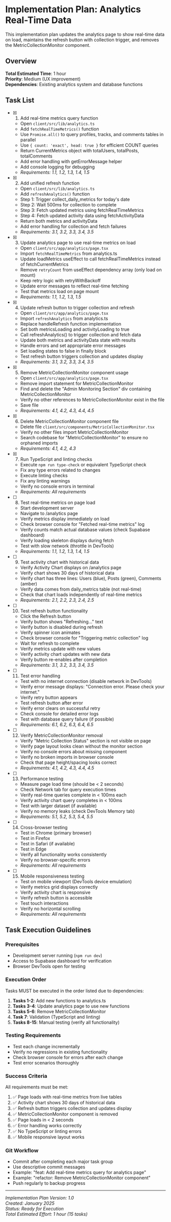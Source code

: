 # Implementation Plan: Analytics Real-Time Data

This implementation plan updates the analytics page to show real-time data on load, maintains the refresh button with collection trigger, and removes the MetricCollectionMonitor component.

## Overview

**Total Estimated Time**: 1 hour  
**Priority**: Medium (UX improvement)  
**Dependencies**: Existing analytics system and database functions

## Task List

- [x] 1. Add real-time metrics query function





  - Open `client/src/lib/analytics.ts`
  - Add `fetchRealTimeMetrics()` function
  - Use `Promise.all()` to query profiles, tracks, and comments tables in parallel
  - Use `{ count: 'exact', head: true }` for efficient COUNT queries
  - Return CurrentMetrics object with totalUsers, totalPosts, totalComments
  - Add error handling with getErrorMessage helper
  - Add console logging for debugging
  - _Requirements: 1.1, 1.2, 1.3, 1.4, 1.5_

- [x] 2. Add unified refresh function





  - Open `client/src/lib/analytics.ts`
  - Add `refreshAnalytics()` function
  - Step 1: Trigger collect_daily_metrics for today's date
  - Step 2: Wait 500ms for collection to complete
  - Step 3: Fetch updated metrics using fetchRealTimeMetrics
  - Step 4: Fetch updated activity data using fetchActivityData
  - Return both metrics and activityData
  - Add error handling for collection and fetch failures
  - _Requirements: 3.1, 3.2, 3.3, 3.4, 3.5_

- [x] 3. Update analytics page to use real-time metrics on load





  - Open `client/src/app/analytics/page.tsx`
  - Import `fetchRealTimeMetrics` from analytics.ts
  - Update loadMetrics useEffect to call fetchRealTimeMetrics instead of fetchCurrentMetrics
  - Remove `retryCount` from useEffect dependency array (only load on mount)
  - Keep retry logic with retryWithBackoff
  - Update error messages to reflect real-time fetching
  - Test that metrics load on page mount
  - _Requirements: 1.1, 1.2, 1.3, 1.5_

- [x] 4. Update refresh button to trigger collection and refresh





  - Open `client/src/app/analytics/page.tsx`
  - Import `refreshAnalytics` from analytics.ts
  - Replace handleRefresh function implementation
  - Set both metricsLoading and activityLoading to true
  - Call refreshAnalytics() to trigger collection and fetch data
  - Update both metrics and activityData state with results
  - Handle errors and set appropriate error messages
  - Set loading states to false in finally block
  - Test refresh button triggers collection and updates display
  - _Requirements: 3.1, 3.2, 3.3, 3.4, 3.5_

- [x] 5. Remove MetricCollectionMonitor component usage





  - Open `client/src/app/analytics/page.tsx`
  - Remove import statement for MetricCollectionMonitor
  - Find and delete the "Admin Monitoring Section" div containing MetricCollectionMonitor
  - Verify no other references to MetricCollectionMonitor exist in the file
  - Save file
  - _Requirements: 4.1, 4.2, 4.3, 4.4, 4.5_

- [x] 6. Delete MetricCollectionMonitor component file





  - Delete file `client/src/components/MetricCollectionMonitor.tsx`
  - Verify no other files import MetricCollectionMonitor
  - Search codebase for "MetricCollectionMonitor" to ensure no orphaned imports
  - _Requirements: 4.1, 4.2, 4.3_

- [x] 7. Run TypeScript and linting checks





  - Execute `npm run type-check` or equivalent TypeScript check
  - Fix any type errors related to changes
  - Execute linting checks
  - Fix any linting warnings
  - Verify no console errors in terminal
  - _Requirements: All requirements_

- [ ] 8. Test real-time metrics on page load
  - Start development server
  - Navigate to /analytics page
  - Verify metrics display immediately on load
  - Check browser console for "Fetched real-time metrics" log
  - Verify counts match actual database values (check Supabase dashboard)
  - Verify loading skeleton displays during fetch
  - Test with slow network (throttle in DevTools)
  - _Requirements: 1.1, 1.2, 1.3, 1.4, 1.5_

- [ ] 9. Test activity chart with historical data
  - Verify Activity Chart displays on /analytics page
  - Verify chart shows 30 days of historical data
  - Verify chart has three lines: Users (blue), Posts (green), Comments (amber)
  - Verify data comes from daily_metrics table (not real-time)
  - Check that chart loads independently of real-time metrics
  - _Requirements: 2.1, 2.2, 2.3, 2.4, 2.5_

- [ ] 10. Test refresh button functionality
  - Click the Refresh button
  - Verify button shows "Refreshing..." text
  - Verify button is disabled during refresh
  - Verify spinner icon animates
  - Check browser console for "Triggering metric collection" log
  - Wait for refresh to complete
  - Verify metrics update with new values
  - Verify activity chart updates with new data
  - Verify button re-enables after completion
  - _Requirements: 3.1, 3.2, 3.3, 3.4, 3.5_

- [ ] 11. Test error handling
  - Test with no internet connection (disable network in DevTools)
  - Verify error message displays: "Connection error. Please check your internet."
  - Verify retry button appears
  - Test refresh button after error
  - Verify error clears on successful retry
  - Check console for detailed error logs
  - Test with database query failure (if possible)
  - _Requirements: 6.1, 6.2, 6.3, 6.4, 6.5_

- [ ] 12. Verify MetricCollectionMonitor removal
  - Verify "Metric Collection Status" section is not visible on page
  - Verify page layout looks clean without the monitor section
  - Verify no console errors about missing component
  - Verify no broken imports in browser console
  - Check that page height/spacing looks correct
  - _Requirements: 4.1, 4.2, 4.3, 4.4, 4.5_

- [ ] 13. Performance testing
  - Measure page load time (should be < 2 seconds)
  - Check Network tab for query execution times
  - Verify real-time queries complete in < 100ms each
  - Verify activity chart query completes in < 100ms
  - Test with larger dataset (if available)
  - Verify no memory leaks (check DevTools Memory tab)
  - _Requirements: 5.1, 5.2, 5.3, 5.4, 5.5_

- [ ] 14. Cross-browser testing
  - Test in Chrome (primary browser)
  - Test in Firefox
  - Test in Safari (if available)
  - Test in Edge
  - Verify all functionality works consistently
  - Verify no browser-specific errors
  - _Requirements: All requirements_

- [ ] 15. Mobile responsiveness testing
  - Test on mobile viewport (DevTools device emulation)
  - Verify metrics grid displays correctly
  - Verify activity chart is responsive
  - Verify refresh button is accessible
  - Test touch interactions
  - Verify no horizontal scrolling
  - _Requirements: All requirements_

## Task Execution Guidelines

### Prerequisites

- Development server running (`npm run dev`)
- Access to Supabase dashboard for verification
- Browser DevTools open for testing

### Execution Order

Tasks MUST be executed in the order listed due to dependencies:

1. **Tasks 1-2**: Add new functions to analytics.ts
2. **Tasks 3-4**: Update analytics page to use new functions
3. **Tasks 5-6**: Remove MetricCollectionMonitor
4. **Task 7**: Validation (TypeScript and linting)
5. **Tasks 8-15**: Manual testing (verify all functionality)

### Testing Requirements

- Test each change incrementally
- Verify no regressions in existing functionality
- Check browser console for errors after each change
- Test error scenarios thoroughly

### Success Criteria

All requirements must be met:

1. ✅ Page loads with real-time metrics from live tables
2. ✅ Activity chart shows 30 days of historical data
3. ✅ Refresh button triggers collection and updates display
4. ✅ MetricCollectionMonitor component is removed
5. ✅ Page loads in < 2 seconds
6. ✅ Error handling works correctly
7. ✅ No TypeScript or linting errors
8. ✅ Mobile responsive layout works

### Git Workflow

- Commit after completing each major task group
- Use descriptive commit messages
- Example: "feat: Add real-time metrics query for analytics page"
- Example: "refactor: Remove MetricCollectionMonitor component"
- Push regularly to backup progress

---

_Implementation Plan Version: 1.0_  
_Created: January 2025_  
_Status: Ready for Execution_  
_Total Estimated Effort: 1 hour (15 tasks)_

